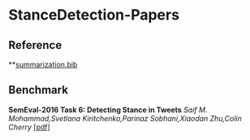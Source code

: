 # StanceDetection-Papers

## Reference
**[summarization.bib](https://github.com/zmsjf/StanceDetection-Papers/blob/main/summrization.bib)

## Benchmark
**SemEval-2016 Task 6: Detecting Stance in Tweets** *Saif M. Mohammad,Svetlana Kiritchenko,Parinaz Sobhani,Xiaodan Zhu,Colin Cherry* [[pdf]](https://aclanthology.org/S16-1003.pdf) 

